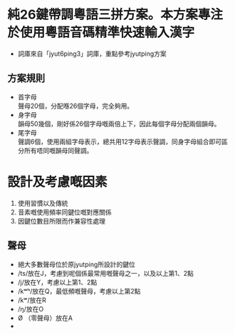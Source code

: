 # 純26鍵帶調粵語三拼方案。本方案專注於使用粵語音碼精準快速輸入漢字
* 詞庫來自「jyut6ping3」詞庫，重點參考jyutping方案
## 方案規則
* 首字母<br>
聲母20個，分配喺26個字母，完全夠用。
* 身字母<br>
韻母50幾個，剛好係26個字母嘅兩倍上下，因此每個字母分配兩個韻母。
* 尾字母<br>
聲調6個，使用兩組字母表示，總共用12字母表示聲調，同身字母組合即可區分所有唔同嘅韻母同聲調。

# 設計及考慮嘅因素
1. 使用習慣以及傳統
2. 音素嘅使用頻率同鍵位嘅對應關係
3. 因鍵位數目所限而作兼容性處理
## 聲母
* 絕大多數聲母位於原jyutping所設計的鍵位
* /ts/放在J，考慮到呢個係最常用嘅聲母之一，以及以上第1、2點
* /j/放在Y，考慮以上第1、2點
* /kʷʰ/放在Q，最低頻嘅聲母，考慮以上第2點
* /kʷ/放在R
* /ŋ/放在O
* Ø （零聲母）放在A
* 
